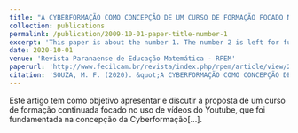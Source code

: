 ```yaml
---
title: "A CYBERFORMAÇÃO COMO CONCEPÇÃO DE UM CURSO DE FORMAÇÃO FOCADO NO USO DE VÍDEOS DO YOUTUBE"
collection: publications
permalink: /publication/2009-10-01-paper-title-number-1
excerpt: 'This paper is about the number 1. The number 2 is left for future work.'
date: 2020-10-01
venue: 'Revista Paranaense de Educação Matemática - RPEM'
paperurl: 'http://www.fecilcam.br/revista/index.php/rpem/article/view/2324/pdf_461'
citation: 'SOUZA, M. F. (2020). &quot;A CYBERFORMAÇÃO COMO CONCEPÇÃO DE UM CURSO DE FORMAÇÃO FOCADO NO USO DE VÍDEOS DO YOUTUBE.&quot; <i>RPEM </i>. 9(20).'
---
```

Este artigo tem como objetivo apresentar e discutir a proposta de um curso de formação
continuada focado no uso de vídeos do Youtube, que foi fundamentada na concepção da
Cyberformação[...].
